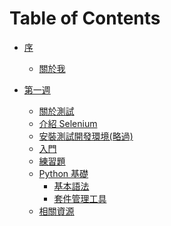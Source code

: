 # Table of Contents

- [序](README.md)
  - [關於我](https://docs.google.com/presentation/d/1ADinTuSL-FzdJCXh1wtYPzYPkB0oz7Ar2gUSbsNC79Y/edit?usp=sharing)
- [第一週]()

  - [關於測試](https://docs.google.com/presentation/d/1egb5fterPeKqgL3vDc-EFQFZrBk_2A8DkmkR5rUvQ7U/edit?usp=sharing)
  - [介紹 Selenium](https://docs.google.com/presentation/d/1iwx2zT80WqPcM0Ocp85b16RTmh9rEVPK9ibY3lI7lO0/edit?usp=sharing)
  - [安裝測試開發環境(略過)](install.md)
  - [入門](getting-started.md)
  - [練習題](practices/week1.md)
  - [Python 基礎]()
    - [基本語法]()
    - [套件管理工具]()
  - [相關資源](resource.md)

<!-- - [第二週]()
- [第三週]()
  - [測試相關專有名詞]()
  - [導航](navigating.md)
  - [尋找元素](locating-elements.md)
- [第四週 WebDriver API (上)]()
  - [WebDriver API](webdriver-api.md)
  - [測試環境的種類]()
- [第五週 WebDriver API (下)]()
  - [WebDriver API](webdriver-api.md)
  - [更多的練習題]()
    - [測試上傳檔案]()
    - [測試下載檔案]()
    - [basic Auth]()
- [第六週]()
  - [POM](pom.md)
  - [報表](report.md)
  - [通知]()
  - [組織測試專案](organization.md)
  - [常見應用情境]()
  - [常見錯誤]()
  - [雲端瀏覽器測試]()
  - [經驗談](experience-talks.md) -->

<!--  [軟體測試的路線圖](road-map.md)
- [軟體測試的職場](career.md)
- [手動測試末日？](is-manual-testing-dying.md)
